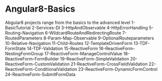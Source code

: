 # Angular8-Basics
Abgular8 projects range from the basics to the advanced level
1-BasicTutorial
2-Services-DI
3-HttpAndObservable
4-HttpErrorHandling
5-Routing-Navigation
6-WildcardRouteAndRedirectingRoute
7-RoutedParameters
8-Param-Map-Observable
9-OptionalRouteparameters
10-Relative-Navigation
11-Child-Routes
12-TemplateDrivenForm
13-TDF-FormState
14-TDF-Validation
15-ReactiveForm
16-ReactiveForm-NestingFormGroup
17-ReactiveForm-ManageControlValue
18-ReactiveForm-FormBuilder
19-ReactiveForm-SimpleValidation
20-ReactiveForm-CustomValidation
21-ReactiveForm-CrossFieldValidation
22-ReactiveForm-ConditionalValidation
23-ReactiveForm-DynamicFormControl
24-ReactiveForm-SubmitFormData
